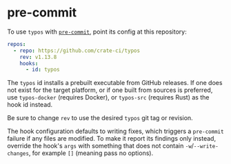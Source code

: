 # pre-commit

To use `typos` with [`pre-commit`](https://pre-commit.com), point its
config at this repository:

```yaml
repos:
  - repo: https://github.com/crate-ci/typos
    rev: v1.13.8
    hooks:
      - id: typos
```

The `typos` id installs a prebuilt executable from GitHub releases. If
one does not exist for the target platform, or if one built from
sources is preferred, use `typos-docker` (requires Docker), or `typos-src`
(requires Rust) as the hook id instead.

Be sure to change `rev` to use the desired `typos` git tag or
revision.

The hook configuration defaults to writing fixes, which triggers a
`pre-commit` failure if any files are modified. To make it report its
findings only instead, override the hook's `args` with something that
does not contain `-w`/`--write-changes`, for example `[]` (meaning
pass no options).
